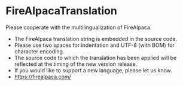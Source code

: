 # FireAlpacaTranslation
Please cooperate with the multilingualization of FireAlpaca.
- The FireAlpaca translation string is embedded in the source code.
- Please use two spaces for indentation and UTF-8 (with BOM) for character encoding.
- The source code to which the translation has been applied will be reflected at the timing of the new version release.
- If you would like to support a new language, please let us know.
- https://firealpaca.com/